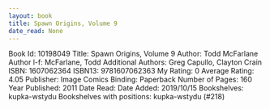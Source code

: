 ```yaml
---
layout: book
title: Spawn Origins, Volume 9
date_read: None
---
```


Book Id: 10198049
Title: Spawn Origins, Volume 9
Author: Todd McFarlane
Author l-f: McFarlane, Todd
Additional Authors: Greg Capullo, Clayton Crain
ISBN: 1607062364
ISBN13: 9781607062363
My Rating: 0
Average Rating: 4.05
Publisher: Image Comics
Binding: Paperback
Number of Pages: 160
Year Published: 2011
Date Read: 
Date Added: 2019/10/15
Bookshelves: kupka-wstydu
Bookshelves with positions: kupka-wstydu (#218)

